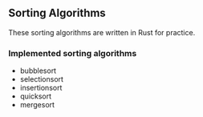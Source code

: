 ## Sorting Algorithms

These sorting algorithms are written in Rust for practice.

### Implemented sorting algorithms

- bubblesort
- selectionsort
- insertionsort
- quicksort
- mergesort
